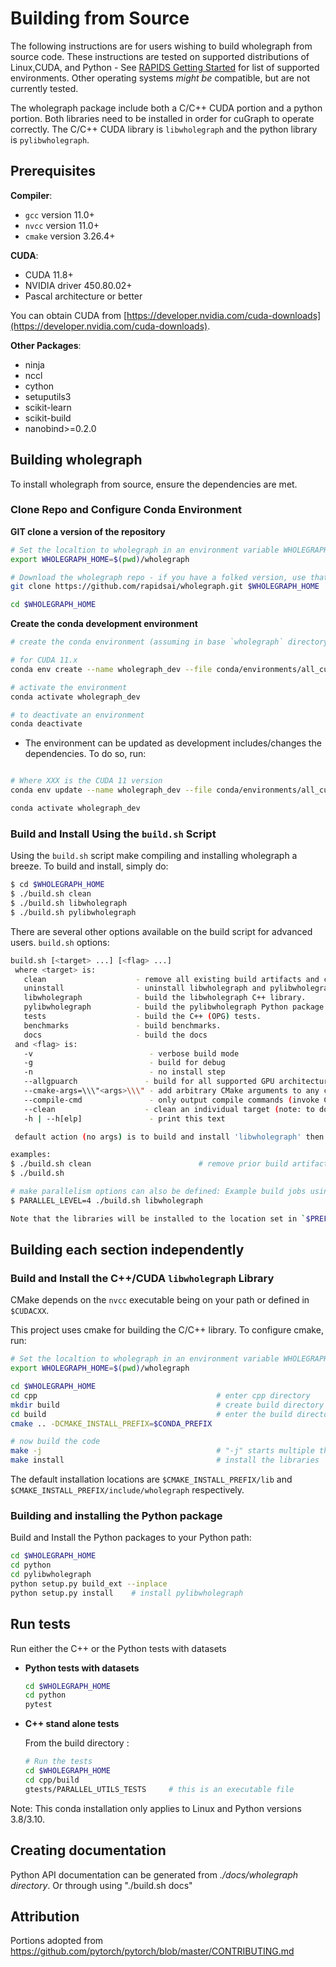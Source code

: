 # Building from Source

The following instructions are for users wishing to build wholegraph from source code. These instructions are tested on supported distributions of Linux,CUDA,
and Python - See [RAPIDS Getting Started](https://rapids.ai/start.html) for list of supported environments.
Other operating systems _might be_ compatible, but are not currently tested.

The wholegraph package include both a C/C++ CUDA portion and a python portion. Both libraries need to be installed in order for cuGraph to operate correctly.
The C/C++ CUDA library is `libwholegraph` and the python library is `pylibwholegraph`.

## Prerequisites

__Compiler__:
* `gcc`         version 11.0+
* `nvcc`        version 11.0+
* `cmake`       version 3.26.4+

__CUDA__:
* CUDA 11.8+
* NVIDIA driver 450.80.02+
* Pascal architecture or better

You can obtain CUDA from [https://developer.nvidia.com/cuda-downloads](https://developer.nvidia.com/cuda-downloads).

__Other Packages__:
* ninja
* nccl
* cython
* setuputils3
* scikit-learn
* scikit-build
* nanobind>=0.2.0

## Building wholegraph
To install wholegraph from source, ensure the dependencies are met.

### Clone Repo and Configure Conda Environment
__GIT clone a version of the repository__

  ```bash
  # Set the localtion to wholegraph in an environment variable WHOLEGRAPH_HOME
  export WHOLEGRAPH_HOME=$(pwd)/wholegraph

  # Download the wholegraph repo - if you have a folked version, use that path here instead
  git clone https://github.com/rapidsai/wholegraph.git $WHOLEGRAPH_HOME

  cd $WHOLEGRAPH_HOME
  ```

__Create the conda development environment__

```bash
# create the conda environment (assuming in base `wholegraph` directory)

# for CUDA 11.x
conda env create --name wholegraph_dev --file conda/environments/all_cuda-118_arch-x86_64.yaml

# activate the environment
conda activate wholegraph_dev

# to deactivate an environment
conda deactivate
```

  - The environment can be updated as development includes/changes the dependencies. To do so, run:


```bash

# Where XXX is the CUDA 11 version
conda env update --name wholegraph_dev --file conda/environments/all_cuda-118_arch-x86_64.yaml

conda activate wholegraph_dev
```


### Build and Install Using the `build.sh` Script
Using the `build.sh` script make compiling and installing wholegraph a
breeze. To build and install, simply do:

```bash
$ cd $WHOLEGRAPH_HOME
$ ./build.sh clean
$ ./build.sh libwholegraph
$ ./build.sh pylibwholegraph
```

There are several other options available on the build script for advanced users.
`build.sh` options:
```bash
build.sh [<target> ...] [<flag> ...]
 where <target> is:
   clean                    - remove all existing build artifacts and configuration (start over).
   uninstall                - uninstall libwholegraph and pylibwholegraph from a prior build/install (see also -n)
   libwholegraph            - build the libwholegraph C++ library.
   pylibwholegraph          - build the pylibwholegraph Python package.
   tests                    - build the C++ (OPG) tests.
   benchmarks               - build benchmarks.
   docs                     - build the docs
 and <flag> is:
   -v                          - verbose build mode
   -g                          - build for debug
   -n                          - no install step
   --allgpuarch               - build for all supported GPU architectures
   --cmake-args=\\\"<args>\\\" - add arbitrary CMake arguments to any cmake call
   --compile-cmd               - only output compile commands (invoke CMake without build)
   --clean                    - clean an individual target (note: to do a complete rebuild, use the clean target described above)
   -h | --h[elp]               - print this text

 default action (no args) is to build and install 'libwholegraph' then 'pylibwholegraph' targets

examples:
$ ./build.sh clean                        # remove prior build artifacts (start over)
$ ./build.sh

# make parallelism options can also be defined: Example build jobs using 4 threads (make -j4)
$ PARALLEL_LEVEL=4 ./build.sh libwholegraph

Note that the libraries will be installed to the location set in `$PREFIX` if set (i.e. `export PREFIX=/install/path`), otherwise to `$CONDA_PREFIX`.
```


## Building each section independently
### Build and Install the C++/CUDA `libwholegraph` Library
CMake depends on the `nvcc` executable being on your path or defined in `$CUDACXX`.

This project uses cmake for building the C/C++ library. To configure cmake, run:

  ```bash
  # Set the localtion to wholegraph in an environment variable WHOLEGRAPH_HOME
  export WHOLEGRAPH_HOME=$(pwd)/wholegraph

  cd $WHOLEGRAPH_HOME
  cd cpp                                        # enter cpp directory
  mkdir build                                   # create build directory
  cd build                                      # enter the build directory
  cmake .. -DCMAKE_INSTALL_PREFIX=$CONDA_PREFIX

  # now build the code
  make -j                                       # "-j" starts multiple threads
  make install                                  # install the libraries
  ```
The default installation locations are `$CMAKE_INSTALL_PREFIX/lib` and `$CMAKE_INSTALL_PREFIX/include/wholegraph` respectively.

### Building and installing the Python package

Build and Install the Python packages to your Python path:

```bash
cd $WHOLEGRAPH_HOME
cd python
cd pylibwholegraph
python setup.py build_ext --inplace
python setup.py install    # install pylibwholegraph
```

## Run tests

Run either the C++ or the Python tests with datasets

  - **Python tests with datasets**

    ```bash
    cd $WHOLEGRAPH_HOME
    cd python
    pytest
    ```

  - **C++ stand alone tests**

    From the build directory :

    ```bash
    # Run the tests
    cd $WHOLEGRAPH_HOME
    cd cpp/build
    gtests/PARALLEL_UTILS_TESTS		# this is an executable file
    ```


Note: This conda installation only applies to Linux and Python versions 3.8/3.10.

## Creating documentation

Python API documentation can be generated from _./docs/wholegraph directory_. Or through using "./build.sh docs"

## Attribution
Portions adopted from https://github.com/pytorch/pytorch/blob/master/CONTRIBUTING.md
